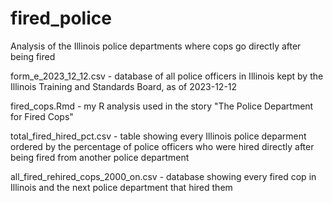 # fired_police
Analysis of the Illinois police departments where cops go directly after being fired

form_e_2023_12_12.csv - database of all police officers in Illinois kept by the Illinois Training and Standards Board, as of 2023-12-12

fired_cops.Rmd - my R analysis used in the story "The Police Department for Fired Cops"

total_fired_hired_pct.csv - table showing every Illinois police deparment ordered by the percentage of police officers who were hired directly after being fired from another police department

all_fired_rehired_cops_2000_on.csv - database showing every fired cop in Illinois and the next police department that hired them
